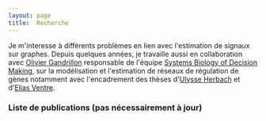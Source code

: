 ```yaml
---
layout: page
title:  Recherche
---
```


Je m'interesse à différents problèmes en lien avec l'estimation de signaux sur graphes. Depuis quelques années, je travaille aussi en collaboration avec [Olivier Gandrillon](http://www.ens-lyon.fr/LBMC/laboratoire/annuaire/1-gandrillon-olivier) responsable de l'équipe [Systems Biology of Decision Making](http://www.ens-lyon.fr/LBMC/equipes/systems-biology-of-decision-making), sur la modélisation et l'estimation de réseaux de régulation de gènes notamment avec l'encadrement des thèses d'[Ulysse Herbach](http://herbach.perso.math.cnrs.fr/) et d'[Elias Ventre](http://www.ens-lyon.fr/LBMC/laboratoire/annuaire/ventre-elias).



<h3>Liste de publications (pas nécessairement à jour) </h3>
